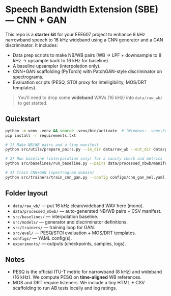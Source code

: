 # Speech Bandwidth Extension (SBE) — CNN + GAN

This repo is a **starter kit** for your EEE607 project to enhance 8 kHz narrowband speech to 16 kHz wideband using a CNN generator and a GAN discriminator. It includes:
- Data prep scripts to make NB/WB pairs (WB → LPF + downsample to 8 kHz → upsample back to 16 kHz for baseline).
- A baseline upsampler (interpolation only).
- CNN+GAN scaffolding (PyTorch) with PatchGAN-style discriminator on spectrograms.
- Evaluation scripts (PESQ, STOI proxy for intelligibility, MOS/DRT templates).

> You’ll need to drop some **wideband** WAVs (16 kHz) into `data/raw_wb/` to get started.

## Quickstart

```bash
python -m venv .venv && source .venv/bin/activate  # (Windows: .venv\Scripts\activate)
pip install -r requirements.txt

# 1) Make NB/WB pairs and a tiny manifest
python src/utils/prepare_pairs.py --in_dir data/raw_wb --out_dir data/processed_nbwb --sr_wb 16000 --sr_nb 8000

# 2) Run baseline (interpolation only) for a sanity check and metrics
python src/baselines/run_baseline.py --pairs data/processed_nbwb/manifest.csv --out_dir experiments/baseline_out

# 3) Train CNN+GAN (spectrogram domain)
python src/trainers/train_cnn_gan.py --config configs/cnn_gan_mel.yaml
```

## Folder layout

- `data/raw_wb/` — put 16 kHz clean/wideband WAV here (mono).
- `data/processed_nbwb/` — auto-generated NB/WB pairs + CSV manifest.
- `src/baselines/` — interpolation baseline.
- `src/models/` — generator and discriminator definitions.
- `src/trainers/` — training loop for GAN.
- `src/eval/` — PESQ/STOI evaluation + MOS/DRT templates.
- `configs/` — YAML config(s).
- `experiments/` — outputs (checkpoints, samples, logs).

## Notes

- PESQ is the official ITU-T metric for narrowband (8 kHz) and wideband (16 kHz). We compute PESQ on **time-aligned** WB references.
- MOS and DRT require listeners. We include a tiny HTML + CSV scaffolding to run AB tests locally and log ratings.
